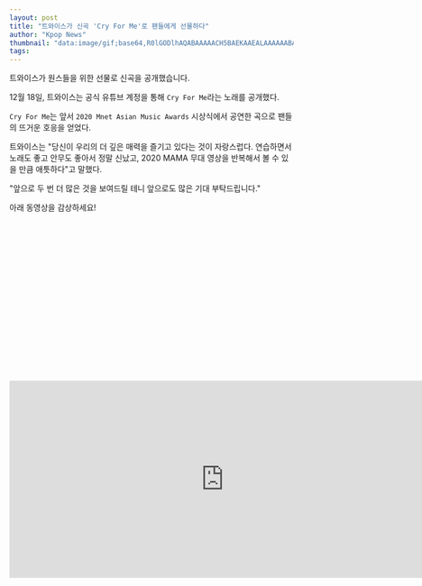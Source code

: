 ```yaml
---
layout: post
title: "트와이스가 신곡 'Cry For Me'로 팬들에게 선물하다"
author: "Kpop News"
thumbnail: "data:image/gif;base64,R0lGODlhAQABAAAAACH5BAEKAAEALAAAAAABAAEAAAICTAEAOw=="
tags: 
---
```



트와이스가 원스들을 위한 선물로 신곡을 공개했습니다.

12월 18일, 트와이스는 공식 유튜브 계정을 통해 `Cry For Me`라는 노래를 공개했다.

`Cry For Me`는 앞서 `2020 Mnet Asian Music Awards` 시상식에서 공연한 곡으로 팬들의 뜨거운 호응을 얻었다.

트와이스는 "당신이 우리의 더 깊은 매력을 즐기고 있다는 것이 자랑스럽다. 연습하면서 노래도 좋고 안무도 좋아서 정말 신났고, 2020 MAMA 무대 영상을 반복해서 볼 수 있을 만큼 애틋하다"고 말했다.

"앞으로 두 번 더 많은 것을 보여드릴 테니 앞으로도 많은 기대 부탁드립니다."

아래 동영상을 감상하세요!


<div class="video_wrapper" style="padding-top: 56.25%;">
    <iframe width="760" height="350" frameborder="0" allow="accelerometer; autoplay; clipboard-write; encrypted-media; gyroscope; picture-in-picture" allowfullscreen="" class="lazyload" src="https://www.youtube.com/embed/FF50-LY2Kro"></iframe>
</div>
